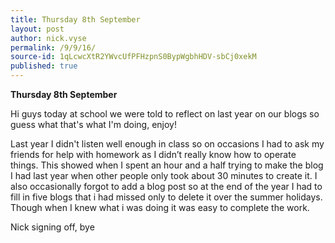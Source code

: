 ```yaml
---
title: Thursday 8th September
layout: post
author: nick.vyse
permalink: /9/9/16/
source-id: 1qLcwcXtR2YWvcUfPFHzpnS0BypWgbhHDV-sbCj0xekM
published: true
---
```

**Thursday 8th September**

Hi guys today at school we were told to reflect on last year on our blogs so guess what that's what I'm doing, enjoy!

Last year I didn't listen well enough in class so on occasions I had to ask my friends for help with homework as I didn’t really know how to operate things. This showed when I spent an hour and a half trying to make the blog I had last year when other people only took about 30 minutes to create it. I also occasionally forgot to add a blog post so at the end of the year I had to fill in five blogs that i had missed only to delete it over the summer holidays. Though when I knew what i was doing it was easy to complete the work.

Nick signing off, bye

